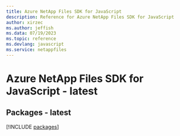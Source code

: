 ```yaml
---
title: Azure NetApp Files SDK for JavaScript
description: Reference for Azure NetApp Files SDK for JavaScript
author: xirzec
ms.author: jeffish
ms.data: 07/19/2023
ms.topic: reference
ms.devlang: javascript
ms.service: netappfiles
---
```

# Azure NetApp Files SDK for JavaScript - latest
## Packages - latest
[!INCLUDE [packages](netapp-files-index.md)]